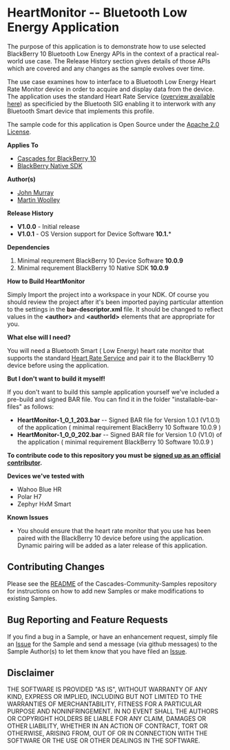 # HeartMonitor -- Bluetooth Low Energy Application

The purpose of this application is to demonstrate how to use selected 
BlackBerry 10 Bluetooth Low Energy APIs in the context of a practical real-world use case. The Release History section gives details of those APIs which are covered and any changes as the sample evolves over time.

The use case examines how to interface to a Bluetooth Low Energy Heart Rate Monitor device in order to acquire and display data from the device. The application uses the standard Heart Rate Service ([overview available here](http://developer.bluetooth.org/TechnologyOverview/Pages/HRS.aspx)) as specificied by the Bluetooth SIG enabling it to interwork with any Bluetooth Smart device that implements this profile.

The sample code for this application is Open Source under 
the [Apache 2.0 License](http://www.apache.org/licenses/LICENSE-2.0.html).

**Applies To**

* [Cascades for BlackBerry 10](https://bdsc.webapps.blackberry.com/cascades/)
* [BlackBerry Native SDK](http://developer.blackberry.com/native/)

**Author(s)** 

* [John Murray](https://github.com/jcmurray)
* [Martin Woolley](https://github.com/mdwoolley)


**Release History**

* **V1.0.0** - Initial release
* **V1.0.1** - OS Version support for Device Software **10.1.***

**Dependencies**

1. Minimal requrement BlackBerry 10 Device Software **10.0.9**
1. Minimal requrement BlackBerry 10 Native SDK **10.0.9**

**How to Build HeartMonitor**

Simply Import the project into a workspace in your NDK. Of course you should review the project after it's been imported paying particular attention to the settings in the **bar-descriptor.xml** file. It should be changed to reflect values in the **&lt;author&gt;** and **&lt;authorId&gt;** elements that are appropriate for you.

**What else will I need?**

You will need a Bluetooth Smart ( Low Energy) heart rate monitor that supports the standard [Heart Rate Service](http://developer.bluetooth.org/TechnologyOverview/Pages/HRS.aspx) and pair it to the BlackBerry 10 device before using the application.

**But I don't want to build it myself!**

If you don't want to build this sample application yourself we've included a 
pre-build and signed BAR file. You can find it in the 
folder "installable-bar-files" as follows:

* **HeartMonitor-1\_0\_1\_203.bar** -- Signed BAR file for Version 1.0.1 (V1.0.1) of the application ( minimal requirement BlackBerry 10 Software 10.0.9 )
* **HeartMonitor-1\_0\_0\_202.bar** -- Signed BAR file for Version 1.0 (V1.0) of the application ( minimal requirement BlackBerry 10 Software 10.0.9 )

**To contribute code to this repository you must be [signed up as an 
official contributor](http://blackberry.github.com/howToContribute.html).**

**Devices we've tested with**

* Wahoo Blue HR
* Polar H7
* Zephyr HxM Smart

**Known Issues**

* You should ensure that the heart rate monitor that you use has been paired with the BlackBerry 10 device before using the application. Dynamic pairing will be added as a later release of this application.

## Contributing Changes

Please see the [README](https://github.com/blackberry/Cascades-Community-Samples/blob/master/README.md) 
of the Cascades-Community-Samples repository for instructions on how to add new Samples or 
make modifications to existing Samples.


## Bug Reporting and Feature Requests

If you find a bug in a Sample, or have an enhancement request, simply file 
an [Issue](https://github.com/blackberry/Cascades-Community-Samples/issues) for 
the Sample and send a message (via github messages) to the Sample Author(s) to let 
them know that you have filed an [Issue](https://github.com/blackberry/Cascades-Community-Samples/issues).


## Disclaimer

THE SOFTWARE IS PROVIDED "AS IS", WITHOUT WARRANTY OF ANY KIND, EXPRESS OR IMPLIED, INCLUDING 
BUT NOT LIMITED TO THE WARRANTIES OF MERCHANTABILITY, FITNESS FOR A PARTICULAR PURPOSE 
AND NONINFRINGEMENT. IN NO EVENT SHALL THE AUTHORS OR COPYRIGHT HOLDERS BE LIABLE FOR 
ANY CLAIM, DAMAGES OR OTHER LIABILITY, WHETHER IN AN ACTION OF CONTRACT, TORT OR 
OTHERWISE, ARISING FROM, OUT OF OR IN CONNECTION WITH THE SOFTWARE OR THE USE OR 
OTHER DEALINGS IN THE SOFTWARE.